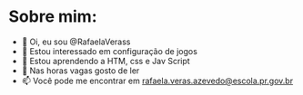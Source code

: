 # Sobre mim:

- 👋 Oi, eu sou @RafaelaVerass
- 👀 Estou interessado em configuração de jogos
- 🌱 Estou aprendendo a HTM, css e Jav Script
- 💞️ Nas horas vagas gosto de ler
- 📫 Você pode me encontrar em rafaela.veras.azevedo@escola.pr.gov.br
